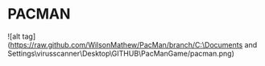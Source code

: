 PACMAN
======

![alt tag](https://raw.github.com/WilsonMathew/PacMan/branch/C:\Documents and Settings\virusscanner\Desktop\GITHUB\PacManGame/pacman.png)
